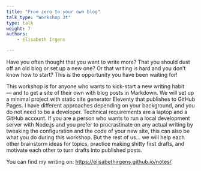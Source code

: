 ```yaml
---
title: "From zero to your own blog"
talk_type: "Workshop 3t"
type: talk
weight: 7
authors:
    - Elisabeth Irgens

---
```

Have you often thought that you want to write more? That you should dust off an old blog or set up a new one? Or that writing is hard and you don’t know how to start? This is the opportunity you have been waiting for!

This workshop is for anyone who wants to kick-start a new writing habit — and to get a site of their own with blog posts in Markdown. We will set up a minimal project with static site generator Eleventy that publishes to GitHub Pages. I have different approaches depending on your background, and you do not need to be a developer. Technical requirements are a laptop and a GitHub account. If you are a person who wants to run a local development server with Node.js and you prefer to procrastinate on any actual writing by tweaking the configuration and the code of your new site, this can also be what you do during this workshop. But the rest of us… we will help each other brainstorm ideas for topics, practice making shitty first drafts, and motivate each other to turn drafts into published posts.

You can find my writing on: https://elisabethirgens.github.io/notes/
